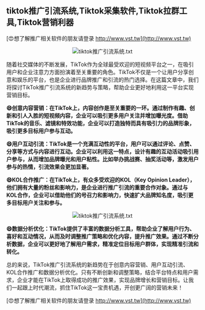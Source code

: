 ## **tiktok推广引流系统,Tiktok采集软件,Tiktok拉群工具,Tiktok营销利器**

[😍想了解推广相关软件的朋友请登录 http://www.vst.tw](http://www.vst.tw)

 <center><img src="https://vst.tw/MP4/tuiguang/png/4.png" alt="tiktok推广引流系统.txt"></center>

随着社交媒体的不断发展，TikTok作为全球最受欢迎的短视频平台之一，在吸引用户和企业注意力方面扮演着至关重要的角色。TikTok不仅是一个让用户分享创意和娱乐的平台，也是企业进行品牌推广和引流的热门选择。在这篇文章中，我们将探讨TikTok推广引流系统的新趋势与策略，帮助企业更好地利用这一平台实现营销目标。

**😄创意内容营销：在TikTok上，内容创作是至关重要的一环。通过制作有趣、创新和引人入胜的短视频内容，企业可以吸引更多用户关注并增加曝光度。借助TikTok的音乐、滤镜和特效功能，企业可以打造独特而具有吸引力的品牌形象，吸引更多目标用户参与互动。**

**😄用户互动引流：TikTok是一个充满互动性的平台，用户可以通过评论、点赞、分享等方式与内容进行互动。企业可以利用这一特点，设计有趣的互动活动吸引用户参与，从而增加品牌曝光和用户粘性。比如举办挑战赛、抽奖活动等，激发用户参与的热情，引流效果会更加显著。**

**😄KOL合作推广：在TikTok上，有众多受欢迎的KOL（Key Opinion Leader），他们拥有大量的粉丝和影响力，是企业进行推广引流的重要合作对象。通过与KOL合作，企业可以借助他们的号召力和影响力，快速扩大品牌知名度，吸引更多目标用户关注和参与。**

 <center><img src="https://vst.tw/MP4/tuiguang/png/3.png" alt="tiktok推广引流系统.txt"></center>

**😄数据分析优化：TikTok提供了丰富的数据分析工具，帮助企业了解用户行为、喜好和互动情况，从而及时调整推广策略和优化内容，提升推广效果。通过不断分析数据，企业可以更好地了解用户需求，精准定位目标用户群体，实现精准引流和转化。**

总的来说，TikTok推广引流系统的新趋势在于创意内容营销、用户互动引流、KOL合作推广和数据分析优化。只有不断创新和调整策略，结合平台特点和用户需求，企业才能在TikTok上取得成功的推广效果，实现品牌增长和营销目标。让我们一起跟上时代潮流，抓住TikTok这一宝贵机遇，开创更广阔的营销未来！

[😍想了解推广相关软件的朋友请登录 http://www.vst.tw](http://www.vst.tw)



